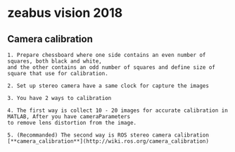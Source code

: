 # zeabus vision 2018

## Camera calibration
    
    1. Prepare chessboard where one side contains an even number of squares, both black and white, 
    and the other contains an odd number of squares and define size of square that use for calibration.  

    2. Set up stereo camera have a same clock for capture the images
    
    3. You have 2 ways to calibration
    
    4. The first way is collect 10 - 20 images for accurate calibration in MATLAB, After you have cameraParameters
    to remove lens distortion from the image. 
    
    5. (Recommanded) The second way is ROS stereo camera calibration [**camera_calibration**](http://wiki.ros.org/camera_calibration)
    
